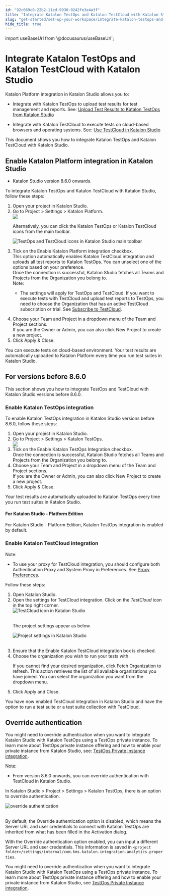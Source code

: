 ```yaml
---
id: "92c069c0-22b2-11ed-9930-0242fe3e4a3f"
title: "Integrate Katalon TestOps and Katalon TestCloud with Katalon Studio"
slug: "get-started/set-up-your-workspace/integrate-katalon-testops-and-katalon-testcloud-with-katalon-studio"
hide_title: true
---
```

import useBaseUrl from '@docusaurus/useBaseUrl';


# <a id="concept-8947" class="anchor_top_offset"/><a id="ariaid-title1" class="anchor_top_offset"/>Integrate Katalon TestOps and Katalon TestCloud with Katalon Studio

<div xmlns="http://www.w3.org/1999/xhtml" className="p"><span className="ph">Katalon Platform</span> integration in <span className="ph">Katalon Studio</span> allows you to:<ul className="ul"><li className="li"><p className="p">Integrate with <span className="ph">Katalon TestOps</span> to upload test results for test management and reports. See: <a className="xref" href="#">Upload Test Results to <span className="ph">Katalon TestOps</span> from <span className="ph">Katalon Studio</span></a></p></li><li className="li"><p className="p">Integrate with <span className="ph">Katalon TestCloud</span> to execute tests on cloud-based browsers and operating systems. See: <a className="xref" href="/execute/cloud-based-test-execution/test-execution-with-testcloud/use-testcloud-in-katalon-studio">Use <span className="ph">TestCloud</span> in <span className="ph">Katalon Studio</span></a></p></li></ul></div>
<p xmlns="http://www.w3.org/1999/xhtml" className="p">This document shows you how to integrate <span className="ph">Katalon TestOps</span> and <span className="ph">Katalon TestCloud</span> with <span className="ph">Katalon Studio</span>.</p> 

## <a id="task-151" class="anchor_top_offset"/>Enable <span xmlns="http://www.w3.org/1999/xhtml" className="ph">Katalon Platform</span>  integration in <span xmlns="http://www.w3.org/1999/xhtml" className="ph">Katalon Studio</span> 

<div xmlns="http://www.w3.org/1999/xhtml" className="section prereq p"><ul className="ul"><li className="li"><span className="ph">Katalon Studio</span>  version 8.6.0 onwards.</li></ul></div>
<section xmlns="http://www.w3.org/1999/xhtml" className="section context">To integrate <span className="ph">Katalon TestOps</span> and <span className="ph">Katalon TestCloud</span> with <span className="ph">Katalon Studio</span>, follow these steps:</section> 
<ol xmlns="http://www.w3.org/1999/xhtml" className="ol steps"><li className="li step stepexpand"><span className="ph cmd">Open your project in <span className="ph">Katalon Studio</span>.</span></li><li className="li step stepexpand"><span className="ph cmd">Go to <span className="ph uicontrol">Project</span> &gt; <span className="ph uicontrol">Settings</span> &gt; <span className="ph uicontrol">Katalon Platform</span>.</span><div className="itemgroup info"><img className="image" width={700} src={useBaseUrl("/24b83e70-c18c-11ed-a4d3-0242cfbc79b5.png")} /><p className="p">Alternatively, you can click the <span className="ph">Katalon TestOps</span> or <span className="ph">Katalon TestCloud</span> icons from the main toolbar.</p><p className="p"><img className="image" width={300} src={useBaseUrl("/23e33b30-c18c-11ed-a4d3-0242cfbc79b5.png")} alt="TestOps and TestCloud icons in Katalon Studio main toolbar" /></p></div></li><li className="li step stepexpand"><span className="ph cmd">Tick on the <span className="ph uicontrol">Enable Katalon Platform integration</span> checkbox.</span><div className="itemgroup info">This option automatically enables <span className="ph">Katalon TestCloud</span> integration and uploads all test reports to <span className="ph">Katalon TestOps</span>. You can unselect one of the options based on your preference.<div className="p">Once the connection is successful, <span className="ph">Katalon Studio</span> fetches all Teams and Projects from the Organization you belong to.<div className="note note note_note"><span className="note__title">Note:</span> <ul className="ul"><li className="li"><p className="p">The settings will apply for <span className="ph">TestOps</span> and <span className="ph">TestCloud</span>. If you want to execute tests with <span className="ph">TestCloud</span> and upload test reports to <span className="ph">TestOps</span>, you need to choose the Organization that has an active   <span className="ph">TestCloud</span> subscription or  trial. See <a className="xref" href="/administer/administration-tasks/subscription-management/testcloud-subscription/subscribe-to-testcloud">Subscribe to TestCloud</a>.</p></li></ul></div></div></div></li><li className="li step stepexpand"><span className="ph cmd">Choose your Team and Project in a dropdown menu of the <span className="ph uicontrol">Team</span> and <span className="ph uicontrol">Project</span> sections.</span><div className="itemgroup info">If you are the Owner or Admin, you can also click <span className="ph uicontrol">New Project</span> to create a new project. </div></li><li className="li step stepexpand"><span className="ph cmd">Click <span className="ph uicontrol">Apply &amp; Close</span>.</span></li></ol> 
<section xmlns="http://www.w3.org/1999/xhtml" className="section result">You can execute tests on cloud-based environment. Your test results are automatically uploaded to <span className="ph">Katalon Platform</span> every time you run test suites in <span className="ph">Katalon Studio</span>.</section> 

## <a id="concept-457" class="anchor_top_offset"/>For versions before 8.6.0

<p xmlns="http://www.w3.org/1999/xhtml" className="p">This section shows you how to integrate <span className="ph">TestOps</span> and <span className="ph">TestCloud</span> with <span className="ph">Katalon Studio</span> versions before 8.6.0.</p> 

### <a id="task-3375" class="anchor_top_offset"/>Enable <span xmlns="http://www.w3.org/1999/xhtml" className="ph">Katalon TestOps</span>  integration

<section xmlns="http://www.w3.org/1999/xhtml" className="section context">To enable <span className="ph">Katalon TestOps</span> integration in <span className="ph">Katalon Studio</span> versions before 8.6.0, follow these steps:</section> 
<ol xmlns="http://www.w3.org/1999/xhtml" className="ol steps"><li className="li step stepexpand"><span className="ph cmd">Open your project in <span className="ph">Katalon Studio</span>.</span></li><li className="li step stepexpand"><span className="ph cmd">Go to <span className="ph uicontrol">Project</span> &gt; <span className="ph uicontrol">Settings</span> &gt; <span className="ph uicontrol">Katalon TestOps</span>.</span><div className="itemgroup info"><img className="image" width={700} src={useBaseUrl("/cac70a60-750d-11ed-a602-0242cfbc79b5.png")} /></div></li><li className="li step stepexpand"><span className="ph cmd">Tick on the <span className="ph uicontrol">Enable Katalon TestOps Integration</span> checkbox.</span><div className="itemgroup info">Once the connection is successful, <span className="ph">Katalon Studio</span> fetches all Teams and Projects from the Organization you belong to.</div></li><li className="li step stepexpand"><span className="ph cmd">Choose your Team and Project in a dropdown menu of the <span className="ph uicontrol">Team</span> and <span className="ph uicontrol">Project</span> sections.</span><div className="itemgroup info">If you are the Owner or Admin, you can also click <span className="ph uicontrol">New Project</span> to create a new project.</div></li><li className="li step stepexpand"><span className="ph cmd">Click <span className="ph uicontrol">Apply &amp; Close</span>.</span></li></ol> 
<section xmlns="http://www.w3.org/1999/xhtml" className="section result">Your test results are automatically uploaded to Katalon TestOps every time you run test suites in Katalon Studio.</section> 
<h4 xmlns="http://www.w3.org/1999/xhtml" className="title topictitle4 anchor_top_offset" id="bvfripbdzs2avcb">For Katalon Studio - Platform Edition</h4> 
<p xmlns="http://www.w3.org/1999/xhtml" className="p">For <span className="ph">Katalon Studio - Platform Edition</span>, <span className="ph">Katalon TestOps</span> integration is enabled by default.</p> 

### <a id="task-4850" class="anchor_top_offset"/>Enable <span xmlns="http://www.w3.org/1999/xhtml" className="ph">Katalon TestCloud</span>  integration

<section xmlns="http://www.w3.org/1999/xhtml" className="section context"><div className="note note note_note"><span className="note__title">Note:</span> <ul className="ul"><li className="li"><p className="p">To use your proxy for <span className="ph">TestCloud</span> integration, you should configure both <span className="ph uicontrol">Authentication Proxy</span> and <span className="ph uicontrol">System Proxy</span> in <span className="ph uicontrol">Preferences</span>. See   <a className="xref" href="/get-started/set-up-your-workspace/katalon-studio-preferences/configure-proxy-preferences-in-katalon-studio">Proxy Preferences</a>.</p></li></ul></div><p className="p">Follow these steps:</p></section> 
<ol xmlns="http://www.w3.org/1999/xhtml" className="ol steps"><li className="li step stepexpand"><span className="ph cmd">Open <span className="ph">Katalon Studio</span>.</span></li><li className="li step stepexpand"><span className="ph cmd">Open the settings for <span className="ph">TestCloud</span> integration. Click on the <em className="ph i">TestCloud</em> icon in the top right corner.</span><div className="itemgroup stepxmp"><img className="image" src={useBaseUrl("https://github.com/katalon-studio/docs-images/raw/master/katalon-testcloud/studio-integration/testcloud-icon.png")} width={300} alt="TestCloud icon in Katalon Studio" /><br /><br /><p className="p">The project settings appear as below.</p><p className="p"><img className="image" src={useBaseUrl("https://github.com/katalon-studio/docs-images/raw/master/katalon-testcloud/studio-integration/testcloud-project-settings.png")} width={700} alt="Project settings in Katalon Studio" /><br /><br /></p></div></li><li className="li step stepexpand"><span className="ph cmd">Ensure that the <span className="ph uicontrol">Enable Katalon TestCloud integration</span> box is checked.</span></li><li className="li step stepexpand"><span className="ph cmd">Choose the organization you wish to run your tests with.</span><div className="itemgroup info"><p className="p">If you cannot find your desired organization, click <span className="ph uicontrol">Fetch Organization</span> to refresh. This action retrieves the list of all available organizations you have joined. You can select the organization you want from the dropdown menu.</p></div></li><li className="li step stepexpand"><span className="ph cmd">Click <span className="ph uicontrol">Apply and Close</span>.</span></li></ol> 
<section xmlns="http://www.w3.org/1999/xhtml" className="section result">You have now enabled <span className="ph">TestCloud</span> integration in <span className="ph">Katalon Studio</span> and have the option to run a test suite or a test suite collection with <span className="ph">TestCloud</span>.</section> 

## <a id="id_4" class="anchor_top_offset"/>Override authentication

<p xmlns="http://www.w3.org/1999/xhtml" className="p">You might need to override authentication when you want to integrate <span className="ph">Katalon Studio</span> with <span className="ph">Katalon TestOps</span> using a TestOps private instance. To learn more about TestOps private instance offering and how to enable your private instance from <span className="ph">Katalon Studio</span>, see: <a className="xref" href="/administer/katalon-platform-packages/testops-private-instance-integration-in-katalon-studio">TestOps Private Instance integration</a>​.</p> 
<div xmlns="http://www.w3.org/1999/xhtml" className="p"><div className="note note note_note"><span className="note__title">Note:</span> <ul className="ul"><li className="li"><p className="p">From version 8.6.0 onwards, you can override authentication with <span className="ph uicontrol">TestCloud</span> in <span className="ph">Katalon Studio</span>.</p></li></ul></div></div>
<p xmlns="http://www.w3.org/1999/xhtml" className="p">In <span className="ph uicontrol">Katalon Studio</span> &gt; <span className="ph uicontrol">Project</span> &gt; <span className="ph uicontrol">Settings</span> &gt; <span className="ph uicontrol">Katalon TestOps</span>, there is an option to override authentication.</p> 
<p xmlns="http://www.w3.org/1999/xhtml" className="p"><img className="image" src={useBaseUrl("https://github.com/katalon-studio/docs-images/raw/master/katalon-analytics/docs/integration-with-katalon-studio/override-authentication.png")} alt="override authentication" /><br /><br /></p> 
<p xmlns="http://www.w3.org/1999/xhtml" className="p">By default, the <span className="ph uicontrol">Override authentication</span> option is disabled, which means the <span className="ph uicontrol">Server URL</span> and user credentials to connect with <span className="ph">Katalon TestOps</span> are inherited from what has been filled in the <span className="ph uicontrol">Activation</span> dialog.</p> 
<p xmlns="http://www.w3.org/1999/xhtml" className="p">With the <span className="ph uicontrol">Override authentication</span> option enabled, you can input a different <span className="ph uicontrol">Server URL</span> and user credentials. This information is saved in <code className="ph codeph">&lt;project folder&gt;/settings/internal/com.kms.katalon.integration.analytics.properties</code>.</p> 
<p xmlns="http://www.w3.org/1999/xhtml" className="p">You might need to override authentication when you want to integrate <span className="ph">Katalon Studio</span> with Katalon TestOps using a TestOps private instance. To learn more about TestOps private instance offering and how to enable your private instance from <span className="ph">Katalon Studio</span>, see <a className="xref" href="/administer/katalon-platform-packages/testops-private-instance-integration-in-katalon-studio">TestOps Private Instance integration</a>.</p> 

